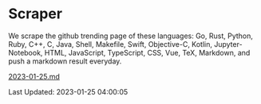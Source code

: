 # Scraper

We scrape the github trending page of these languages: Go, Rust, Python, Ruby, C++, C, Java, Shell, Makefile, Swift, Objective-C, Kotlin, Jupyter-Notebook, HTML, JavaScript, TypeScript, CSS, Vue, TeX, Markdown, and push a markdown result everyday.

[2023-01-25.md](https://github.com/yangwenmai/github-trending-backup/blob/master/2023-01-25.md)

Last Updated: 2023-01-25 04:00:05